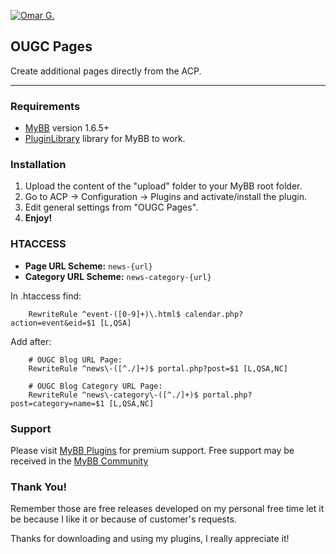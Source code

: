 [![Omar G.](http://omarg.me/public/images/logo.png "Omar G. MyBB Page")](http://omarg.me/mybb "Omar G. MyBB Page")

## OUGC Pages
Create additional pages directly from the ACP.

***

### Requirements
- [MyBB](http://www.mybb.com/downloads "Download MyBB") version 1.6.5+
- [PluginLibrary](http://mods.mybb.com/view/pluginlibrary "Download PluginLibrary") library for MyBB to work.

### Installation
1. Upload the content of the "upload" folder to your MyBB root folder.
2. Go to ACP -> Configuration -> Plugins and activate/install the plugin.
3. Edit general settings from "OUGC Pages".
4. __Enjoy!__

### HTACCESS
- **Page URL Scheme:** `news-{url}`
- **Category URL Scheme:** `news-category-{url}`

In .htaccess find:
```
	RewriteRule ^event-([0-9]+)\.html$ calendar.php?action=event&eid=$1 [L,QSA]
```

Add after:
```
	# OUGC Blog URL Page:
	RewriteRule ^news\-([^./]+)$ portal.php?post=$1 [L,QSA,NC]

	# OUGC Blog Category URL Page:
	RewriteRule ^news\-category\-([^./]+)$ portal.php?post=category=name=$1 [L,QSA,NC]
```

### Support
Please visit [MyBB Plugins](http://forums.mybb-plugins.com/Forum-Free-Plugins--29 "Visit MyBB Plugins") for premium support. Free support may be received in the [MyBB Community](http://community.mybb.com "Visit MyBB Community")

### Thank You!
Remember those are free releases developed on my personal free time let it be because I like it or because of customer's requests.

Thanks for downloading and using my plugins, I really appreciate it!